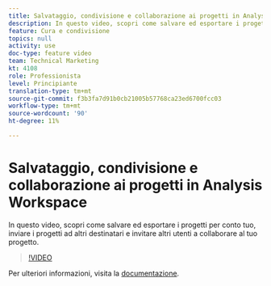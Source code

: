 ```yaml
---
title: Salvataggio, condivisione e collaborazione ai progetti in Analysis Workspace
description: In questo video, scopri come salvare ed esportare i progetti per conto tuo, inviare i progetti ad altri destinatari e invitare altri utenti a collaborare al tuo progetto.
feature: Cura e condivisione
topics: null
activity: use
doc-type: feature video
team: Technical Marketing
kt: 4108
role: Professionista
level: Principiante
translation-type: tm+mt
source-git-commit: f3b3fa7d91b0cb21005b57768ca23ed6700fcc03
workflow-type: tm+mt
source-wordcount: '90'
ht-degree: 11%

---
```



# Salvataggio, condivisione e collaborazione ai progetti in Analysis Workspace

In questo video, scopri come salvare ed esportare i progetti per conto tuo, inviare i progetti ad altri destinatari e invitare altri utenti a collaborare al tuo progetto.

>[!VIDEO](https://video.tv.adobe.com/v/30993/?quality=12)

Per ulteriori informazioni, visita la [documentazione](https://docs.adobe.com/content/help/it-IT/analytics/analyze/analysis-workspace/curate-share/send-schedule-files.html).
